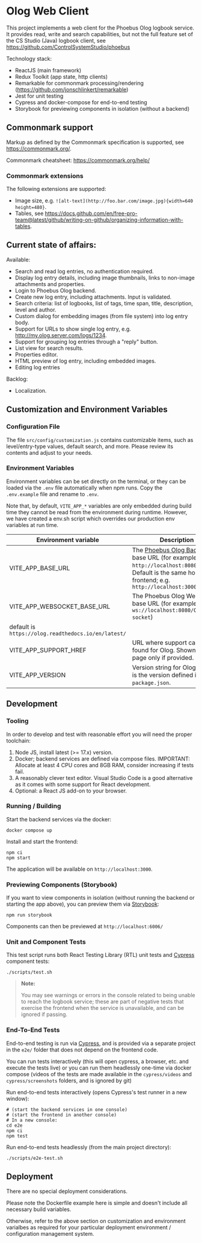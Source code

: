 # Olog Web Client

This project implements a web client for the Phoebus Olog logbook service. It provides read, write and search capabilities, but not the full feature set of the CS Studio (Java) logbook client, see https://github.com/ControlSystemStudio/phoebus

Technology stack:

- ReactJS (main framework)
- Redux Toolkit (app state, http clients)
- Remarkable for commonmark processing/rendering (https://github.com/jonschlinkert/remarkable)
- Jest for unit testing
- Cypress and docker-compose for end-to-end testing
- Storybook for previewing components in isolation (without a backend)

## Commonmark support

Markup as defined by the Commonmark specification is supported, see https://commonmark.org/.

Commonmark cheatsheet: https://commonmark.org/help/

### Commonmark extensions

The following extensions are supported:

- Image size, e.g. `![alt-text](http://foo.bar.com/image.jpg){width=640 height=480}`.
- Tables, see https://docs.github.com/en/free-pro-team@latest/github/writing-on-github/organizing-information-with-tables.

## Current state of affairs:

Available:

- Search and read log entries, no authentication required.
- Display log entry details, including image thumbnails, links to non-image attachments and properties.
- Login to Phoebus Olog backend.
- Create new log entry, including attachments. Input is validated.
- Search criteria: list of logbooks, list of tags, time span, title, description, level and author.
- Custom dialog for embedding images (from file system) into log entry body.
- Support for URLs to show single log entry, e.g. http://my.olog.server.com/logs/1234.
- Support for grouping log entries through a "reply" button.
- List view for search results.
- Properties editor.
- HTML preview of log entry, including embedded images.
- Editing log entries

Backlog:

- Localization.

## Customization and Environment Variables

### Configuration File

The file `src/config/customization.js` contains customizable items, such as level/entry-type values, default search, and more. Please review its contents and adjust to your needs.

### Environment Variables

Environment variables can be set directly on the terminal, or they can be loaded via the `.env` file automatically when npm runs. Copy the `.env.example` file and rename to `.env`.

Note that, by default, `VITE_APP_*` variables are only embedded during build time they cannot be read from the environment during runtime. However, we have created a env.sh script which overrides our production env variables at run time.

| Environment variable                                | Description                                                                                                                                                                                   |
| --------------------------------------------------- | --------------------------------------------------------------------------------------------------------------------------------------------------------------------------------------------- |
| VITE_APP_BASE_URL                                   | The [Phoebus Olog Backend](https://github.com/Olog/phoebus-olog) base URL (for example: `http://localhost:8080/Olog`). Default is the same host as the frontend; e.g. `http://localhost:3000` |
| VITE_APP_WEBSOCKET_BASE_URL                         | The Phoebus Olog Websocket base URL (for example: `ws://localhost:8080/Olog/web-socket`)                                                                                                      |
| default is `https://olog.readthedocs.io/en/latest/` |
| VITE_APP_SUPPORT_HREF                               | URL where support can be found for Olog. Shown on Help page only if provided.                                                                                                                 |
| VITE_APP_VERSION                                    | Version string for Olog; default is the version defined in `package.json`.                                                                                                                    |

## Development

### Tooling

In order to develop and test with reasonable effort you will need the proper toolchain:

1. Node JS, install latest (>= 17.x) version.
1. Docker; backend services are defined via compose files. IMPORTANT: Allocate at least 4 CPU cores and 8GB RAM, consider increasing if tests fail.
1. A reasonably clever text editor. Visual Studio Code is a good alternative as it comes with some support for React development.
1. Optional: a React JS add-on to your browser.

### Running / Building

Start the backend services via the docker:

```
docker compose up
```

Install and start the frontend:

```
npm ci
npm start
```

The application will be available on `http://localhost:3000`.

### Previewing Components (Storybook)

If you want to view components in isolation (without running the backend or starting the app above),
you can preview them via [Storybook](https://storybook.js.org/):

```
npm run storybook
```

Components can then be previewed at `http://localhost:6006/`

### Unit and Component Tests

This test script runs both React Testing Library (RTL) unit tests and [Cypress](https://www.cypress.io/) component tests:

```
./scripts/test.sh
```

> **Note:**
>
> You may see warnings or errors in the console related to being unable
> to reach the logbook service; these are part of negative tests that exercise
> the frontend when the service is unavailable, and can be ignored if passing.

### End-To-End Tests

End-to-end testing is run via [Cypress](https://www.cypress.io/), and is provided via a separate project in the `e2e/` folder that does not depend on the frontend code.

You can run tests interactively (this will open cypress, a browser, etc. and execute the tests live) or you can run them headlessly one-time via docker compose (videos of the tests are made available in the `cypress/videos` and `cypress/screenshots` folders, and is ignored by git)

Run end-to-end tests interactively (opens Cypress's test runner in a new window):

```
# (start the backend services in one console)
# (start the frontend in another console)
# In a new console:
cd e2e
npm ci
npm test
```

Run end-to-end tests headlessly (from the main project directory):

```
./scripts/e2e-test.sh
```

## Deployment

There are no special deployment considerations.

Please note the Dockerfile example here is simple and doesn't include all necessary build variables.

Otherwise, refer to the above section on customization and environment varialbes as required for your particular deployment environment / configuration management system.
